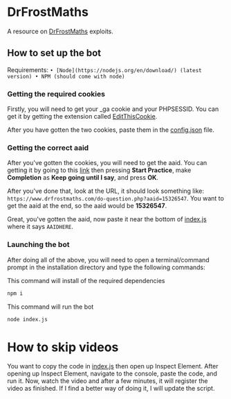 # DrFrostMaths
A resource on [DrFrostMaths](https://www.drfrostmaths.com/) exploits.

## How to set up the bot
Requirements:
`
• [Node](https://nodejs.org/en/download/) (latest version)
• NPM (should come with node)
`

### Getting the required cookies
Firstly, you will need to get your _ga cookie and your PHPSESSID. You can get it by getting the extension called [EditThisCookie](https://chrome.google.com/webstore/detail/editthiscookie/fngmhnnpilhplaeedifhccceomclgfbg?hl=en).

After you have gotten the two cookies, paste them in the [config.json](https://github.com/Stefanuk12/DrFrostMaths/Bot/config.json) file.

### Getting the correct aaid
After you've gotten the cookies, you will need to get the aaid. You can getting it by going to this [link](https://www.drfrostmaths.com/keyskills.php?tid=1&permid=196) then pressing **Start Practice**, make **Completion** as **Keep going until I say**, and press **OK**.

After you've done that, look at the URL, it should look something like: `https://www.drfrostmaths.com/do-question.php?aaid=15326547`. You want to get the aaid at the end, so the aaid would be **15326547**.

Great, you've gotten the aaid, now paste it near the bottom of [index.js](https://github.com/Stefanuk12/DrFrostMaths/Bot/index.js) where it says `AAIDHERE`.

### Launching the bot
After doing all of the above, you will need to open a terminal/command prompt in the installation directory and type the following commands:

This command will install of the required dependencies
```bash
npm i
```

This command will run the bot
```bash
node index.js
```

# How to skip videos
You want to copy the code in [index.js](https://github.com/Stefanuk12/DrFrostMaths/Skipping%20Videos/index.js) then open up Inspect Element. After opening up Inspect Element, navigate to the console, paste the code, and run it. Now, watch the video and after a few minutes, it will register the video as finished. If I find a better way of doing it, I will update the script.